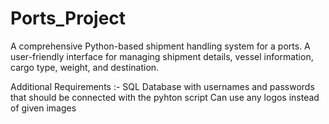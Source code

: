 # Ports_Project
A comprehensive Python-based shipment handling system for a ports.
A user-friendly interface for managing shipment details, vessel information, cargo type, weight, and
destination.

Additional Requirements :- 
      SQL Database with usernames and passwords that should be connected with the pyhton script
      Can use any logos instead of given images
